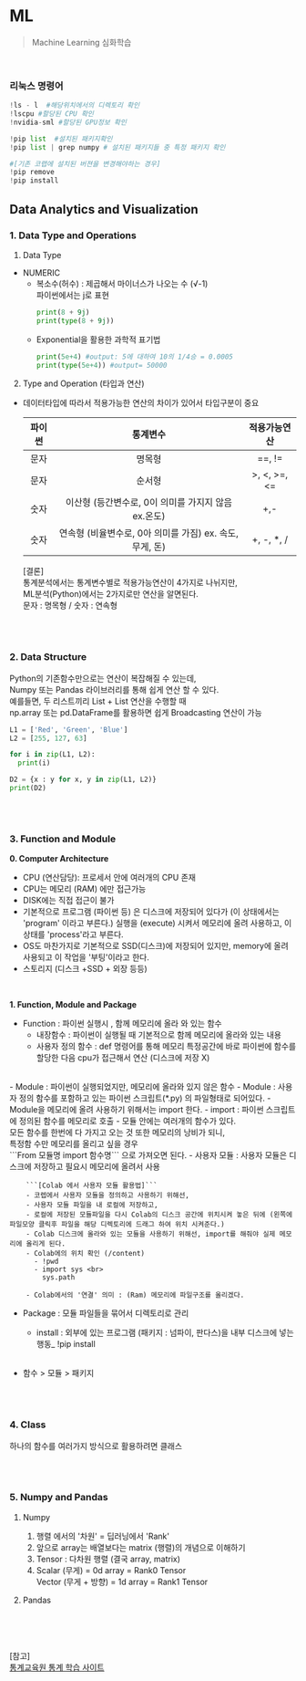 # ML
> Machine Learning 심화학습

<br>

### 리눅스 명령어
```python
!ls - l  #해당위치에서의 디렉토리 확인
!lscpu #할당된 CPU 확인
!nvidia-sml #할당된 GPU정보 확인

!pip list  #설치된 패키지확인
!pip list | grep numpy # 설치된 패키지들 중 특정 패키지 확인

#[기존 코랩에 설치된 버젼을 변경해야하는 경우]
!pip remove
!pip install
```

## Data Analytics and Visualization
### 1. Data Type and Operations

1. Data Type
 - NUMERIC
    -  복소수(허수) : 제곱해서 마이너스가 나오는 수 (√-1) <br>
       파이썬에서는 j로 표현
        ```python
        print(8 + 9j)
        print(type(8 + 9j))
        ```
    -  Exponential을 활용한  과학적 표기법
        ```python
        print(5e+4) #output: 5에 대하여 10의 1/4승 = 0.0005
        print(type(5e+4)) #output= 50000
        ```


2. Type and Operation (타입과 연산) <br>
- 데이터타입에 따라서 적용가능한 연산의 차이가 있어서 타입구분이 중요
  
    |파이썬|통계변수|적용가능연산|
    |:---:|:----------:|:---:|
    |문자|명목형| ==, !=
    |문자|순서형| >, <, >=, <=
    |숫자|이산형 (등간변수로, 0이 의미를 가지지 않음 ex.온도)|+,-
    |숫자|연속형 (비율변수로, 0아 의미를 가짐) ex. 속도, 무게, 돈) |+, -, *, /


    [결론] <br>
    통계분석에서는 통계변수별로 적용가능연산이 4가지로 나뉘지만, <br> ML분석(Python)에서는 2가지로만 연산을 알면된다. <br>
    문자 : 명목형 / 숫자 : 연속형

<br><br>

### 2. Data Structure
Python의 기존함수만으로는 연산이 복잡해질 수 있는데, <br> Numpy 또는 Pandas 라이브러리를 통해 쉽게 연산 할 수 있다. <br>
예를들면, 두 리스트끼리 List + List 연산을 수행할 때 <br>
np.array 또는 pd.DataFrame를 활용하면
쉽게 Broadcasting 연산이 가능

```python
L1 = ['Red', 'Green', 'Blue']
L2 = [255, 127, 63]

for i in zip(L1, L2):
  print(i)

D2 = {x : y for x, y in zip(L1, L2)}
print(D2)
```
<br><br>

### 3. Function and Module

<b>0. Computer Architecture </b>
  - CPU  (연산담당): 프로세서 안에 여러개의 CPU 존재
  - CPU는 메모리 (RAM) 에만 접근가능 <br>
  - DISK에는 직접 접근이 불가
  - 기본적으로 프로그램 (파이썬 등) 은 디스크에 저장되어 있다가 (이 상태에서는 'program' 이라고 부른다.) 실행을 (execute) 시켜서 메모리에 올려 사용하고, 이 상태를 'process'라고 부른다. 
  - OS도 마찬가지로 기본적으로 SSD(디스크)에 저장되어 있지만, memory에 올려 사용되고 이 작업을 '부팅'이라고 한다.
  - 스토리지 (디스크 +SSD + 외장 등등)
  <br>

<b>1. Function, Module and Package</b>
   

 - Function : 파이썬 실행시 , 함께 메모리에 올라 와 있는 함수
    - 내장함수 :  파이썬이 실행될 때 기본적으로 함께 메모리에 올라와 있는 내용
    - 사용자 정의 함수 : def 명령어를 통해 메모리 특정공간에 바로 파이썬에 함수를 할당한 다음 cpu가 접근해서 연산 (디스크에 저장 X) <br>
  <br>
 -  Module : 파이썬이 실행되었지만, 메모리에 올라와 있지 않은 함수 
     - Module : 사용자 정의 함수를 포함하고 있는 파이썬 스크립트(*.py) 의 파일형태로 되어있다. 
     - Module을 메모리에 올려 사용하기 위해서는 import 한다.
       - import :   파이썬 스크립트에 정의된 함수를 메모리로 호출
     - 모듈 안에는 여러개의 함수가 있다. <br>
모든 함수를 한번에 다 가지고 오는 것 또한 메모리의 낭비가 되니, <br> 특정함 수만 메모리를 올리고 싶을 경우 <br>
```From 모듈명 import 함수명``` 으로 가져오면 된다.
     - 사용자 모듈 : 사용자 모듈은 디스크에 저장하고 필요시 메모리에 올려서 사용 <br>
  

        ```[Colab 에서 사용자 모듈 활용법]```
        - 코렙에서 사용자 모듈을 정의하고 사용하기 위해선,
        - 사용자 모듈 파일을 내 로컬에 저장하고,
        - 로컬에 저장된 모듈파일을 다시 Colab의 디스크 공간에 위치시켜 놓은 뒤에 (왼쪽에 파일모양 클릭후 파일을 해당 디렉토리에 드래그 하여 위치 시켜준다.)
        - Colab 디스크에 올라와 있는 모듈을 사용하기 위해선, import를 해줘야 실제 메모리에 올리게 된다.
        - Colab에의 위치 확인 (/content)
          - !pwd 
          - import sys <br> 
            sys.path

        - Colab에서의 '연결' 의미 : (Ram) 메모리에 파일구조를 올리겠다.





- Package : 모듈 파일들을 묶어서 디렉토리로 관리 <br>
   - install : 외부에 있는 프로그램 (패키지 : 넘파이, 판다스)을 내부 디스크에 넣는 행동_ !pip install <br><br>
   
- 함수 > 모듈 > 패키지


<br><br>
### 4. Class
하나의 함수를 여러가지 방식으로 활용하려면 클래스

<br><br>
### 5. Numpy and Pandas
1. Numpy
   1. 행렬 에서의 '차원' = 딥러닝에서 'Rank'
   2. 앞으로 array는 배열보다는 matrix (행렬)의 개념으로 이해하기
   3. Tensor : 다차원 행렬 (결국 array, matrix)
   4. Scalar (무게) = 0d array = Rank0 Tensor <br>
      Vector (무게 + 방향) = 1d array = Rank1 Tensor

2. Pandas



<br><br><br>

[참고] <br>
[통계교육원 통계 학습 사이트](https://sti.kostat.go.kr/coresti/site/main.do)
